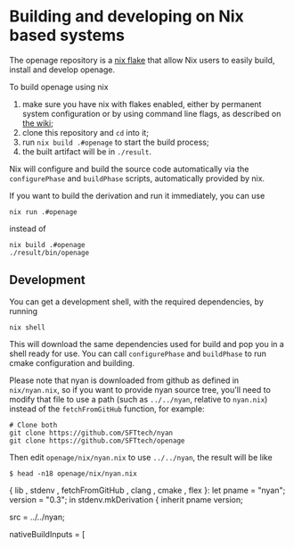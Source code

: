 # Building and developing on Nix based systems

The openage repository is a [nix flake](https://nixos.wiki/wiki/Flakes) that
allow Nix users to easily build, install and develop openage.

To build openage using nix

1. make sure you have nix with flakes enabled, either by permanent system
   configuration or by using command line flags, as described on
   [the wiki](https://nixos.wiki/wiki/Flakes);
2. clone this repository and `cd` into it;
3. run `nix build .#openage` to start the build process;
4. the built artifact will be in `./result`.

Nix will configure and build the source code automatically via the
`configurePhase` and `buildPhase` scripts, automatically provided by nix.

If you want to build the derivation and run it immediately, you can use

```
nix run .#openage
```

instead of

```
nix build .#openage
./result/bin/openage
```

## Development

You can get a development shell, with the required dependencies, by running

```
nix shell
```

This will download the same dependencies used for build and pop you in a
shell ready for use. You can call `configurePhase` and `buildPhase` to run
cmake configuration and building.

Please note that nyan is downloaded from github as defined in `nix/nyan.nix`,
so if you want to provide nyan source tree, you'll need to modify that file
to use a path (such as `../../nyan`, relative to `nyan.nix`) instead of the
`fetchFromGitHub` function, for example:

```
# Clone both
git clone https://github.com/SFTtech/nyan
git clone https://github.com/SFTtech/openage
```

Then edit `openage/nix/nyan.nix` to use `../../nyan`, the result will be like

```
$ head -n18 openage/nix/nyan.nix

```
{ lib
, stdenv
, fetchFromGitHub
, clang
, cmake
, flex
}:
let
  pname = "nyan";
  version = "0.3";
in
stdenv.mkDerivation
{
  inherit pname version;

  src = ../../nyan;

  nativeBuildInputs = [
```
